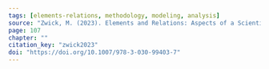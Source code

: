 ```yaml
---
tags: [elements-relations, methodology, modeling, analysis]
source: "Zwick, M. (2023). Elements and Relations: Aspects of a Scientific Metaphysics (Vol. 35). Springer International Publishing."
page: 107
chapter: ""
citation_key: "zwick2023"
doi: "https://doi.org/10.1007/978-3-030-99403-7"
---
```


